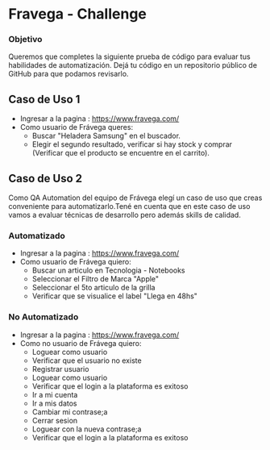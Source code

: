 # Fravega - Challenge

### Objetivo
Queremos que completes la siguiente prueba de código para evaluar tus habilidades de
automatización. Dejá tu código en un repositorio público de GitHub para que podamos
revisarlo.

## Caso de Uso 1
- Ingresar a la pagina : https://www.fravega.com/
- Como usuario de Frávega queres:
    - Buscar "Heladera Samsung" en el buscador.
    - Elegir el segundo resultado, verificar si hay stock y comprar (Verificar que el producto se encuentre en el carrito).

## Caso de Uso 2
Como QA Automation del equipo de Frávega elegí un caso de uso que creas conveniente
para automatizarlo.Tené en cuenta que en este caso de uso vamos a evaluar técnicas de
desarrollo pero además skills de calidad.

### Automatizado
- Ingresar a la pagina : https://www.fravega.com/
- Como usuario de Frávega quiero: 
    - Buscar un articulo en Tecnologia - Notebooks
    - Seleccionar el Filtro de Marca "Apple"
    - Seleccionar el 5to articulo de la grilla
    - Verificar que se visualice el label "Llega en 48hs"

### No Automatizado
- Ingresar a la pagina : https://www.fravega.com/
- Como no usuario de Frávega quiero:
    - Loguear como usuario
    - Verificar que el usuario no existe
    - Registrar usuario
    - Loguear como usuario
    - Verificar que el login a la plataforma es exitoso
    - Ir a mi cuenta
    - Ir a mis datos
    - Cambiar mi contrase;a
    - Cerrar sesion
    - Loguear con la nueva contrase;a
    - Verificar que el login a la plataforma es exitoso
